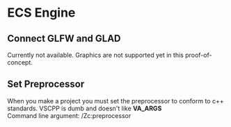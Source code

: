 # ECS Engine

## Connect GLFW and GLAD

Currently not available. Graphics are not supported yet in this proof-of-concept.

## Set Preprocessor

When you make a project you must set the preprocessor to conform to c++ standards. VSCPP is dumb and doesn't like __VA_ARGS__  
Command line argument: /Zc:preprocessor
